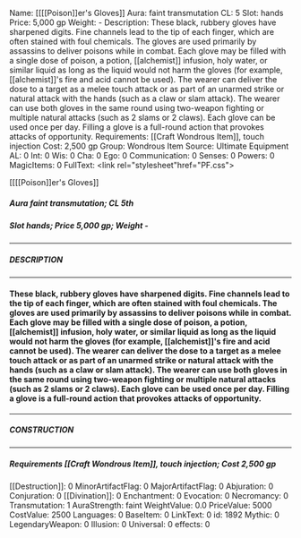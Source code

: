 Name: [[[[Poison]]er's Gloves]]
Aura: faint transmutation
CL: 5
Slot: hands
Price: 5,000 gp
Weight: -
Description: These black, rubbery gloves have sharpened digits. Fine channels lead to the tip of each finger, which are often stained with foul chemicals. The gloves are used primarily by assassins to deliver poisons while in combat. Each glove may be filled with a single dose of poison, a potion, [[alchemist]] infusion, holy water, or similar liquid as long as the liquid would not harm the gloves (for example, [[alchemist]]'s fire and acid cannot be used). The wearer can deliver the dose to a target as a melee touch attack or as part of an unarmed strike or natural attack with the hands (such as a claw or slam attack). The wearer can use both gloves in the same round using two-weapon fighting or multiple natural attacks (such as 2 slams or 2 claws). Each glove can be used once per day. Filling a glove is a full-round action that provokes attacks of opportunity.
Requirements: [[Craft Wondrous Item]], touch injection
Cost: 2,500 gp
Group: Wondrous Item
Source: Ultimate Equipment
AL: 0
Int: 0
Wis: 0
Cha: 0
Ego: 0
Communication: 0
Senses: 0
Powers: 0
MagicItems: 0
FullText: <link rel="stylesheet"href="PF.css"><div class="heading"><p class="alignleft">[[[[Poison]]er's Gloves]]</p><div style="clear: both;"></div></div><div><h5><b>Aura </b>faint transmutation; <b>CL </b>5th</h5><h5><b>Slot </b>hands; <b>Price </b>5,000 gp; <b>Weight </b>-</h5></div><hr/><div><h5><b>DESCRIPTION</b></h5></div><hr/><div><h4><p>These black, rubbery gloves have sharpened digits. Fine channels lead to the tip of each finger, which are often stained with foul chemicals. The gloves are used primarily by assassins to deliver poisons while in combat. Each glove may be filled with a single dose of poison, a potion, [[alchemist]] infusion, holy water, or similar liquid as long as the liquid would not harm the gloves (for example, [[alchemist]]'s fire and acid cannot be used). The wearer can deliver the dose to a target as a melee touch attack or as part of an unarmed strike or natural attack with the hands (such as a claw or slam attack). The wearer can use both gloves in the same round using two-weapon fighting or multiple natural attacks (such as 2 slams or 2 claws). Each glove can be used once per day. Filling a glove is a full-round action that provokes attacks of opportunity.</p></h4></div><hr/><div><h5><b>CONSTRUCTION</b></h5></div><hr/><div><h5><b>Requirements </b>[[Craft Wondrous Item]], <i>touch injection</i>; <b>Cost </b>2,500 gp</h5></div>
[[Destruction]]: 0
MinorArtifactFlag: 0
MajorArtifactFlag: 0
Abjuration: 0
Conjuration: 0
[[Divination]]: 0
Enchantment: 0
Evocation: 0
Necromancy: 0
Transmutation: 1
AuraStrength: faint
WeightValue: 0.0
PriceValue: 5000
CostValue: 2500
Languages: 0
BaseItem: 0
LinkText: 0
id: 1892
Mythic: 0
LegendaryWeapon: 0
Illusion: 0
Universal: 0
effects: 0
